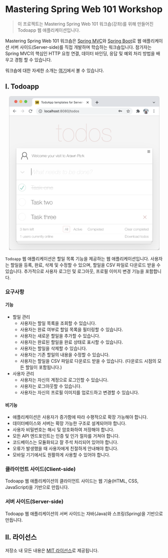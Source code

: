 # Mastering Spring Web 101 Workshop

> 이 프로젝트는 Mastering Spring Web 101 워크숍(강좌)를 위해 만들어진 Todoapp 웹 애플리케이션입니다.

Mastering Spring Web 101 워크숍은 [Spring MVC](https://docs.spring.io/spring-framework/docs/current/reference/html/web.html)와 [Spring Boot](https://spring.io/projects/spring-boot)로 웹 애플리케이션 서버 사이드(Server-side)를 직접 개발하며 학습하는 워크숍입니다. 참가자는 Spring MVC의 핵심인 HTTP 요청 연결, 데이터 바인딩, 응답 및 예외 처리 방법을 배우고 경험 할 수 있습니다.

워크숍에 대한 자세한 소개는 [여기](https://springrunner.dev/training/mastering-spring-web-101-workshop/)에서 볼 수 있습니다.

## I. Todoapp

<p align="center">
  <img width="480px" src=".README/todoapp.png">
</p>

`Todoapp` 웹 애플리케이션은 할일 목록 기능을 제공하는 웹 애플리케이션입니다. 사용자는 할일을 등록, 완료, 삭제 및 수정할 수 있으며, 할일을 CSV 파일로 다운로드 받을 수 있습니다. 추가적으로 사용자 로그인 및 로그아웃, 프로필 이미지 변경 기능을 포함합니다.

### 요구사항

#### 기능

* 할일 관리
  - 사용자는 할일 목록을 조회할 수 있습니다.
  - 사용자는 완료 여부로 할일 목록을 필터링할 수 있습니다.
  - 사용자는 새로운 할일을 추가할 수 있습니다.
  - 사용자는 완료된 할일을 완료 상태로 표시할 수 있습니다.
  - 사용자는 할일을 삭제할 수 있습니다.
  - 사용자는 기존 할일의 내용을 수정할 수 있습니다.
  - 사용자는 할일을 CSV 파일로 다운로드 받을 수 있습니다. (다운로드 시점의 모든 할일이 포함됩니다.)
* 사용자 관리
  - 사용자는 자신의 계정으로 로그인할 수 있습니다.
  - 사용자는 로그아웃할 수 있습니다.
  - 사용자는 자신의 프로필 이미지를 업로드하고 변경할 수 있습니다.

#### 비기능

* 애플리케이션은 사용자가 증가함에 따라 수평적으로 확장 가능해야 합니다.
* 데이터베이스와 서버는 확장 가능한 구조로 설계되어야 합니다.
* 사용자 비밀번호는 해시 및 암호화하여 저장해야 합니다.
* 모든 API 엔드포인트는 인증 및 인가 절차를 거쳐야 합니다.
* 코드베이스는 모듈화되고 잘 주석 처리되어 있어야 합니다.
* 오류가 발생했을 때 사용자에게 친절하게 안내해야 합니다.
* 모바일 기기에서도 원활하게 사용할 수 있어야 합니다.

### 클라이언트 사이드(Client-side)

Todoapp 웹 애플리케이션의 클라이언트 사이드는 웹 기술(HTML, CSS, JavaScript)을 기반으로 만듭니다.

### 서버 사이드(Server-side)

Todoapp 웹 애플리케이션의 서버 사이드는 자바(Java)와 스프링(Spring)을 기반으로 만듭니다.

## II. 라이선스
저장소 내 모든 내용은 [MIT 라이선스](LICENSE.md)로 제공됩니다.
